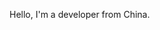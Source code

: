 Hello, I'm a developer from China.
<!---
888hope/888hope is a ✨ special ✨ repository because its `README.md` (this file) appears on your GitHub profile.
You can click the Preview link to take a look at your changes.
--->
